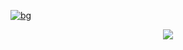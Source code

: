 [![bg][banner]][linkedin]


<p id="socialIcons" align="center">
    <a href="https://www.linkedin.com/in/ethan-nguyen-82b398233/" alt="LinkedIn">
        <img src="https://img.shields.io/badge/-LinkedIn-blue?style=flat-square&logo=linkedin" />
    </a>
</p>


[banner]:https://user-images.githubusercontent.com/102835975/215618048-aa7eaf6e-9b6b-4e30-be08-3829896b8a11.png


[linkedin]:https://www.linkedin.com/in/ethan-nguyen-82b398233/


